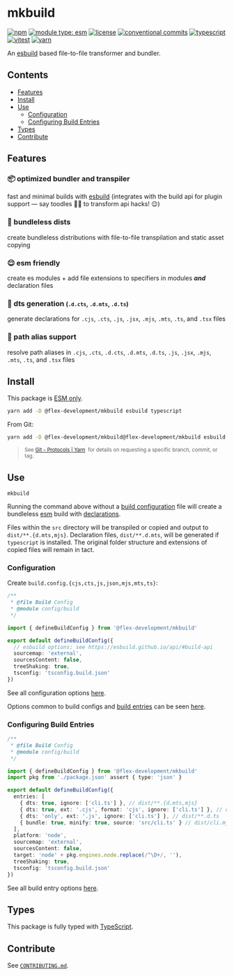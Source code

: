 # mkbuild

[![npm](https://img.shields.io/npm/v/@flex-development/mkbuild.svg)](https://npmjs.com/package/@flex-development/mkbuild)
[![module type: esm](https://img.shields.io/badge/module%20type-esm-brightgreen)](https://github.com/voxpelli/badges-cjs-esm)
[![license](https://img.shields.io/github/license/flex-development/mkbuild.svg)](LICENSE.md)
[![conventional commits](https://img.shields.io/badge/-conventional%20commits-fe5196?logo=conventional-commits&logoColor=ffffff)](https://conventionalcommits.org/)
[![typescript](https://img.shields.io/badge/-typescript-3178c6?logo=typescript&logoColor=ffffff)](https://typescriptlang.org/)
[![vitest](https://img.shields.io/badge/-vitest-6e9f18?style=flat&logo=vitest&logoColor=ffffff)](https://vitest.dev/)
[![yarn](https://img.shields.io/badge/-yarn-2c8ebb?style=flat&logo=yarn&logoColor=ffffff)](https://yarnpkg.com/)

An [esbuild][1] based file-to-file transformer and bundler.

## Contents

- [Features](#features)
- [Install](#install)
- [Use](#use)
  - [Configuration](#configuration)
  - [Configuring Build Entries](#configuring-build-entries)
- [Types](#types)
- [Contribute](#contribute)

## Features

### :package: optimized bundler and transpiler

fast and minimal builds with [esbuild][1] (integrates with the build api for plugin support &mdash; say toodles 👋🏾 to
transform api hacks! :wink:)

### :file_folder: bundleless dists

create bundleless distributions with file-to-file transpilation and static asset copying

### :relieved: esm friendly

create es modules + add file extensions to specifiers in modules **_and_** declaration files

### :bookmark_tabs: dts generation <small>(`.d.cts`, `.d.mts`, `.d.ts`)</small>

generate declarations for `.cjs`, `.cts`, `.js`, `.jsx`, `.mjs`, `.mts`, `.ts`, and `.tsx` files

### :dna: path alias support

resolve path aliases in `.cjs`, `.cts`, `.d.cts`, `.d.mts`, `.d.ts`, `.js`, `.jsx`, `.mjs`, `.mts`, `.ts`, and `.tsx`
files

## Install

This package is [ESM only][2].

```sh
yarn add -D @flex-development/mkbuild esbuild typescript
```

From Git:

```sh
yarn add -D @flex-development/mkbuild@flex-development/mkbuild esbuild typescript
```

<blockquote>
  <small>
    See <a href='https://yarnpkg.com/features/protocols#git'>Git - Protocols | Yarn</a>
    &nbsp;for details on requesting a specific branch, commit, or tag.
  </small>
</blockquote>

## Use

```shell
mkbuild
```

Running the command above without a [build configuration](#configuration) file will create a bundleless [esm][3] build
with [declarations][4].

Files within the `src` directory will be transpiled or copied and output to `dist/**.{d.mts,mjs}`. Declaration files,
`dist/**.d.mts`, will be generated if `typescript` is installed. The original folder structure and extensions of copied
files will remain in tact.

### Configuration

Create `build.config.{cjs,cts,js,json,mjs,mts,ts}`:

```typescript
/**
 * @file Build Config
 * @module config/build
 */

import { defineBuildConfig } from '@flex-development/mkbuild'

export default defineBuildConfig({
  // esbuild options; see https://esbuild.github.io/api/#build-api
  sourcemap: 'external',
  sourcesContent: false,
  treeShaking: true,
  tsconfig: 'tsconfig.build.json'
})
```

See all configuration options [here](src/interfaces/config).

Options common to build configs and [build entries](#configuring-build-entries) can be seen
[here](src/interfaces/options).

### Configuring Build Entries

```typescript
/**
 * @file Build Config
 * @module config/build
 */

import { defineBuildConfig } from '@flex-development/mkbuild'
import pkg from './package.json' assert { type: 'json' }

export default defineBuildConfig({
  entries: [
    { dts: true, ignore: ['cli.ts'] }, // dist/**.{d.mts,mjs}
    { dts: true, ext: '.cjs', format: 'cjs', ignore: ['cli.ts'] }, // dist/**.{cjs,d.cts}
    { dts: 'only', ext: '.js', ignore: ['cli.ts'] }, // dist/**.d.ts
    { bundle: true, minify: true, source: 'src/cli.ts' } // dist/cli.mjs
  ],
  platform: 'node',
  sourcemap: 'external',
  sourcesContent: false,
  target: 'node' + pkg.engines.node.replace(/^\D+/, ''),
  treeShaking: true,
  tsconfig: 'tsconfig.build.json'
})
```

See all build entry options [here](src/interfaces/entry).

## Types

This package is fully typed with [TypeScript][5].

## Contribute

See [`CONTRIBUTING.md`](CONTRIBUTING.md).

[1]: https://esbuild.github.io
[2]: https://gist.github.com/sindresorhus/a39789f98801d908bbc7ff3ecc99d99c
[3]: https://nodejs.org/api/esm.html
[4]: https://www.typescriptlang.org/docs/handbook/2/type-declarations.html
[5]: https://typescriptlang.org/
